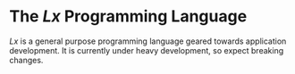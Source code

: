 # The _Lx_ Programming Language

_Lx_ is a general purpose programming language geared towards application
development. It is currently under heavy development, so expect breaking
changes.
